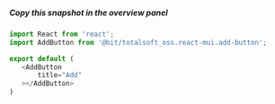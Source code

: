 ##### Copy this snapshot in the overview panel
 ```js
import React from 'react';
import AddButton from '@bit/totalsoft_oss.react-mui.add-button';

export default (
	<AddButton
		title="Add"
	></AddButton>
)
 ```